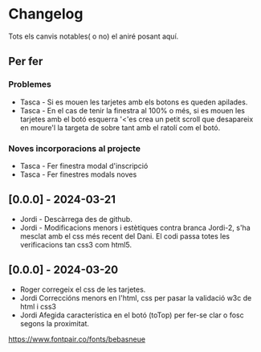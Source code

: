 # Changelog

Tots els canvis notables( o no) el aniré posant aquí.

## Per fer

### Problemes

* Tasca - Si es mouen les tarjetes amb els botons es queden apilades.
* Tasca - En el cas de tenir la finestra al 100% o més, si es mouen les tarjetes
          amb el botó esquerra '<'es crea un petit scroll que desapareix en 
          moure'l la targeta de sobre tant amb el ratolí com el botó.

### Noves incorporacions al projecte

* Tasca - Fer finestra modal d'inscripció
* Tasca - Fer finestres modals noves

## [0.0.0] - 2024-03-21

* Jordi - Descàrrega des de github. 
* Jordi - Modificacions menors i estètiques contra branca Jordi-2, s'ha mesclat
          amb el css més recent del Dani. El codi passa totes les verificacions
          tan css3 com html5.

## [0.0.0] - 2024-03-20

* Roger corregeix el css de les tarjetes.
* Jordi Correccións menors en l'html, css per pasar la validació w3c de html i css3 
* Jordi Afegida característica en el botó (toTop) per fer-se clar o fosc 
        segons la proximitat.

https://www.fontpair.co/fonts/bebasneue

